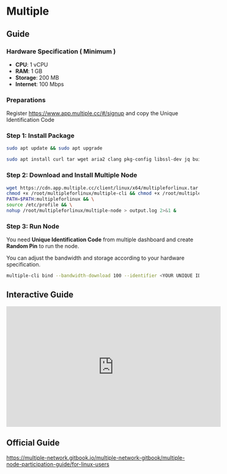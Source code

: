# Multiple

## Guide

### Hardware Specification ( Minimum )

-   **CPU**: 1 vCPU
-   **RAM**: 1 GB
-   **Storage**: 200 MB
-   **Internet**: 100 Mbps

### Preparations

Register https://www.app.multiple.cc/#/signup and copy the Unique Identification Code

### Step 1: Install Package

```bash
sudo apt update && sudo apt upgrade

sudo apt install curl tar wget aria2 clang pkg-config libssl-dev jq build-essential
```

### Step 2: Download and Install Multiple Node

```bash
wget https://cdn.app.multiple.cc/client/linux/x64/multipleforlinux.tar && tar -xvf multipleforlinux.tar && \
chmod +x /root/multipleforlinux/multiple-cli && chmod +x /root/multipleforlinux/multiple-node && \
PATH=$PATH:multipleforlinux && \
source /etc/profile && \
nohup /root/multipleforlinux/multiple-node > output.log 2>&1 &
```

### Step 3: Run Node

You need **Unique Identification Code** from multiple dashboard and create **Random Pin** to run the node.

You can adjust the bandwidth and storage according to your hardware specification.

```bash
multiple-cli bind --bandwidth-download 100 --identifier <YOUR UNIQUE IDENTIFICATION CODE IN PREPARATIONS> --pin <YOUR RANDOM PIN> --storage 200 --bandwidth-upload 100
```

## Interactive Guide

<iframe width="560" height="315" src="https://www.youtube.com/embed/Cv-tHnX1LuU?si=Fo1gFIyGng_KV7G4" title="YouTube video player" frameborder="0" allow="accelerometer; autoplay; clipboard-write; encrypted-media; gyroscope; picture-in-picture; web-share" referrerpolicy="strict-origin-when-cross-origin" allowfullscreen></iframe>

## Official Guide

https://multiple-network.gitbook.io/multiple-network-gitbook/multiple-node-participation-guide/for-linux-users
